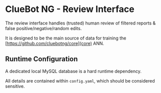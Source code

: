 ClueBot NG - Review Interface
=============================

The review interface handles (trusted) human review of filtered reports & false positive/negative/random edits.

It is designed to be the main source of data for training the [https://github.com/cluebotng/core](core) ANN.

## Runtime Configuration

A dedicated local MySQL database is a hard runtime dependency.

All details are contained within `config.yaml`, which should be considered sensitive.
